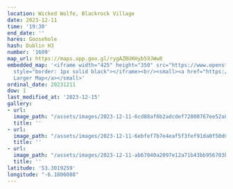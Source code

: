 ```yaml
---
location: Wicked Wolfe, Blackrock Village
date: 2023-12-11
time: '19:30'
end_date: ''
hares: Goosehole
hash: Dublin H3
number: '1609'
map_url: https://maps.app.goo.gl/rygAZBUKHyb59JWw8
embedded_map: '<iframe width="425" height="350" src="https://www.openstreetmap.org/export/embed.html?bbox=-6.179785430431367%2C53.30113007298137%2C-6.176888644695283%2C53.30272173606751&amp;layer=mapnik&amp;marker=53.30192591194001%2C-6.178337037563324"
  style="border: 1px solid black"></iframe><br/><small><a href="https://www.openstreetmap.org/?mlat=53.30193&amp;mlon=-6.17834#map=19/53.30193/-6.17834">View
  Larger Map</a></small>'
ordinal_date: 20231211
dow: 1
last_modified_at: '2023-12-15'
gallery:
- url:
  image_path: "/assets/images/2023-12-11-6cd88af6b2adcdef72800767ee52a815.jpeg"
  title: ''
- url:
  image_path: "/assets/images/2023-12-11-6ebfef7b7e4eaf5f3fef91da0f50d0be.jpeg"
  title: ''
- url:
  image_path: "/assets/images/2023-12-11-ab67840a2097e12a71b43bb956703bbd.jpeg"
  title: ''
latitude: '53.3019259'
longitude: "-6.1806088"
---
```


